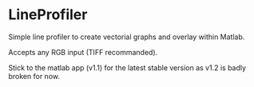 # LineProfiler

Simple line profiler to create vectorial graphs and overlay within Matlab.

Accepts any RGB input (TIFF recommanded).

Stick to the matlab app (v1.1) for the latest stable version as v1.2 is badly broken for now.

